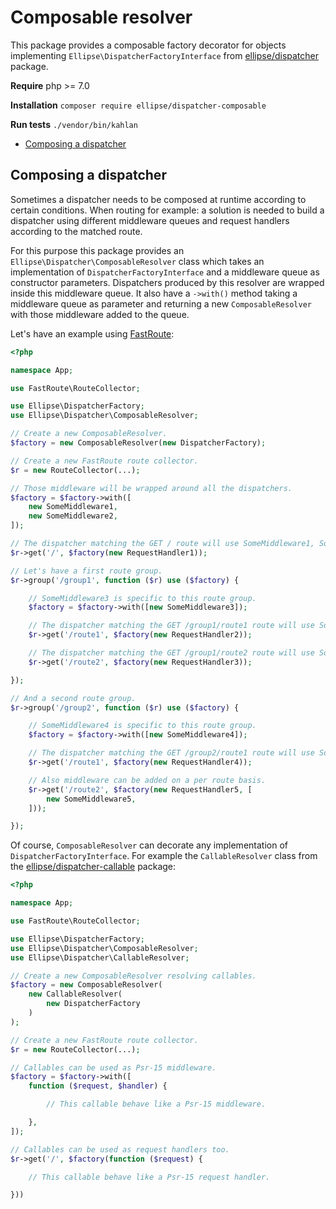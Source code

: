 # Composable resolver

This package provides a composable factory decorator for objects implementing `Ellipse\DispatcherFactoryInterface` from [ellipse/dispatcher](https://github.com/ellipsephp/dispatcher) package.

**Require** php >= 7.0

**Installation** `composer require ellipse/dispatcher-composable`

**Run tests** `./vendor/bin/kahlan`

- [Composing a dispatcher](#composing-a-dispatcher)

## Composing a dispatcher

Sometimes a dispatcher needs to be composed at runtime according to certain conditions. When routing for example: a solution is needed to build a dispatcher using different middleware queues and request handlers according to the matched route.

For this purpose this package provides an `Ellipse\Dispatcher\ComposableResolver` class which takes an implementation of `DispatcherFactoryInterface` and a middleware queue as constructor parameters. Dispatchers produced by this resolver are wrapped inside this middleware queue. It also have a `->with()` method taking a middleware queue as parameter and returning a new `ComposableResolver` with those middleware added to the queue.

Let's have an example using [FastRoute](https://github.com/nikic/FastRoute):

```php
<?php

namespace App;

use FastRoute\RouteCollector;

use Ellipse\DispatcherFactory;
use Ellipse\Dispatcher\ComposableResolver;

// Create a new ComposableResolver.
$factory = new ComposableResolver(new DispatcherFactory);

// Create a new FastRoute route collector.
$r = new RouteCollector(...);

// Those middleware will be wrapped around all the dispatchers.
$factory = $factory->with([
    new SomeMiddleware1,
    new SomeMiddleware2,
]);

// The dispatcher matching the GET / route will use SomeMiddleware1, SomeMiddleware2 and RequestHandler1.
$r->get('/', $factory(new RequestHandler1));

// Let's have a first route group.
$r->group('/group1', function ($r) use ($factory) {

    // SomeMiddleware3 is specific to this route group.
    $factory = $factory->with([new SomeMiddleware3]);

    // The dispatcher matching the GET /group1/route1 route will use SomeMiddleware1, SomeMiddleware2, SomeMiddleware3 and RequestHandler2.
    $r->get('/route1', $factory(new RequestHandler2));

    // The dispatcher matching the GET /group1/route2 route will use SomeMiddleware1, SomeMiddleware2, SomeMiddleware3 and RequestHandler3.
    $r->get('/route2', $factory(new RequestHandler3));

});

// And a second route group.
$r->group('/group2', function ($r) use ($factory) {

    // SomeMiddleware4 is specific to this route group.
    $factory = $factory->with([new SomeMiddleware4]);

    // The dispatcher matching the GET /group2/route1 route will use SomeMiddleware1, SomeMiddleware2, SomeMiddleware4 and RequestHandler4.
    $r->get('/route1', $factory(new RequestHandler4));

    // Also middleware can be added on a per route basis.
    $r->get('/route2', $factory(new RequestHandler5, [
        new SomeMiddleware5,
    ]));

});
```

Of course, `ComposableResolver` can decorate any implementation of `DispatcherFactoryInterface`. For example the `CallableResolver` class from the [ellipse/dispatcher-callable](https://github.com/ellipsephp/dispatcher-callable) package:

```php
<?php

namespace App;

use FastRoute\RouteCollector;

use Ellipse\DispatcherFactory;
use Ellipse\Dispatcher\ComposableResolver;
use Ellipse\Dispatcher\CallableResolver;

// Create a new ComposableResolver resolving callables.
$factory = new ComposableResolver(
    new CallableResolver(
        new DispatcherFactory
    )
);

// Create a new FastRoute route collector.
$r = new RouteCollector(...);

// Callables can be used as Psr-15 middleware.
$factory = $factory->with([
    function ($request, $handler) {

        // This callable behave like a Psr-15 middleware.

    },
]);

// Callables can be used as request handlers too.
$r->get('/', $factory(function ($request) {

    // This callable behave like a Psr-15 request handler.

}))
```
